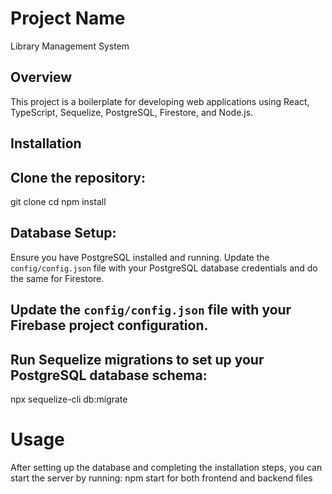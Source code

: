 
# Project Name

Library Management System

## Overview

This project is a boilerplate for developing web applications using React, TypeScript, Sequelize, PostgreSQL, Firestore, and Node.js.

## Installation

 ## **Clone the repository:**
   git clone <repository-url>
   cd <project-directory>
   npm install
   


## Database Setup:
Ensure you have PostgreSQL installed and running. Update the `config/config.json` file with your PostgreSQL database credentials and do the same for Firestore.

## Update the `config/config.json` file with your Firebase project configuration.

## Run Sequelize migrations to set up your PostgreSQL database schema:
npx sequelize-cli db:migrate

# Usage
After setting up the database and completing the installation steps, you can start the server by running:
npm start for both frontend and backend files
